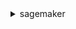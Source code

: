 <details><summary>sagemaker</summary><blockquote>

- **<details><summary>add-association</summary><blockquote>**

  * --source-arn
  * --destination-arn
  * --association-type
  * --cli-input-json
  * --cli-input-yaml
  * --generate-cli-skeleton


- **<details><summary>add-tags</summary><blockquote>**

  * --resource-arn
  * --tags
  * --cli-input-json
  * --cli-input-yaml
  * --generate-cli-skeleton


- **<details><summary>associate-trial-component</summary><blockquote>**

  * --trial-component-name
  * --trial-name
  * --cli-input-json
  * --cli-input-yaml
  * --generate-cli-skeleton


- **<details><summary>create-action</summary><blockquote>**

  * --action-name
  * --source
  * --action-type
  * --description
  * --status
  * --properties
  * --metadata-properties
  * --tags
  * --cli-input-json
  * --cli-input-yaml
  * --generate-cli-skeleton


- **<details><summary>create-algorithm</summary><blockquote>**

  * --algorithm-name
  * --algorithm-description
  * --training-specification
  * --inference-specification
  * --validation-specification
  * --certify-for-marketplace
  * --no-certify-for-marketplace
  * --tags
  * --cli-input-json
  * --cli-input-yaml
  * --generate-cli-skeleton


- **<details><summary>create-app</summary><blockquote>**

  * --domain-id
  * --user-profile-name
  * --app-type
  * --app-name
  * --tags
  * --resource-spec
  * --cli-input-json
  * --cli-input-yaml
  * --generate-cli-skeleton


- **<details><summary>create-app-image-config</summary><blockquote>**

  * --app-image-config-name
  * --tags
  * --kernel-gateway-image-config
  * --cli-input-json
  * --cli-input-yaml
  * --generate-cli-skeleton


- **<details><summary>create-artifact</summary><blockquote>**

  * --artifact-name
  * --source
  * --artifact-type
  * --properties
  * --metadata-properties
  * --tags
  * --cli-input-json
  * --cli-input-yaml
  * --generate-cli-skeleton


- **<details><summary>create-auto-ml-job</summary><blockquote>**

  * --auto-ml-job-name
  * --input-data-config
  * --output-data-config
  * --problem-type
  * --auto-ml-job-objective
  * --auto-ml-job-config
  * --role-arn
  * --generate-candidate-definitions-only
  * --no-generate-candidate-definitions-only
  * --tags
  * --model-deploy-config
  * --cli-input-json
  * --cli-input-yaml
  * --generate-cli-skeleton


- **<details><summary>create-code-repository</summary><blockquote>**

  * --code-repository-name
  * --git-config
  * --tags
  * --cli-input-json
  * --cli-input-yaml
  * --generate-cli-skeleton


- **<details><summary>create-compilation-job</summary><blockquote>**

  * --compilation-job-name
  * --role-arn
  * --input-config
  * --output-config
  * --vpc-config
  * --stopping-condition
  * --tags
  * --cli-input-json
  * --cli-input-yaml
  * --generate-cli-skeleton


- **<details><summary>create-context</summary><blockquote>**

  * --context-name
  * --source
  * --context-type
  * --description
  * --properties
  * --tags
  * --cli-input-json
  * --cli-input-yaml
  * --generate-cli-skeleton


- **<details><summary>create-data-quality-job-definition</summary><blockquote>**

  * --job-definition-name
  * --data-quality-baseline-config
  * --data-quality-app-specification
  * --data-quality-job-input
  * --data-quality-job-output-config
  * --job-resources
  * --network-config
  * --role-arn
  * --stopping-condition
  * --tags
  * --cli-input-json
  * --cli-input-yaml
  * --generate-cli-skeleton


- **<details><summary>create-device-fleet</summary><blockquote>**

  * --device-fleet-name
  * --role-arn
  * --description
  * --output-config
  * --tags
  * --enable-iot-role-alias
  * --no-enable-iot-role-alias
  * --cli-input-json
  * --cli-input-yaml
  * --generate-cli-skeleton


- **<details><summary>create-domain</summary><blockquote>**

  * --domain-name
  * --auth-mode
  * --default-user-settings
  * --subnet-ids
  * --vpc-id
  * --tags
  * --app-network-access-type
  * --home-efs-file-system-kms-key-id
  * --kms-key-id
  * --cli-input-json
  * --cli-input-yaml
  * --generate-cli-skeleton


- **<details><summary>create-edge-packaging-job</summary><blockquote>**

  * --edge-packaging-job-name
  * --compilation-job-name
  * --model-name
  * --model-version
  * --role-arn
  * --output-config
  * --resource-key
  * --tags
  * --cli-input-json
  * --cli-input-yaml
  * --generate-cli-skeleton


- **<details><summary>create-endpoint</summary><blockquote>**

  * --endpoint-name
  * --endpoint-config-name
  * --tags
  * --cli-input-json
  * --cli-input-yaml
  * --generate-cli-skeleton


- **<details><summary>create-endpoint-config</summary><blockquote>**

  * --endpoint-config-name
  * --production-variants
  * --data-capture-config
  * --tags
  * --kms-key-id
  * --cli-input-json
  * --cli-input-yaml
  * --generate-cli-skeleton


- **<details><summary>create-experiment</summary><blockquote>**

  * --experiment-name
  * --display-name
  * --description
  * --tags
  * --cli-input-json
  * --cli-input-yaml
  * --generate-cli-skeleton


- **<details><summary>create-feature-group</summary><blockquote>**

  * --feature-group-name
  * --record-identifier-feature-name
  * --event-time-feature-name
  * --feature-definitions
  * --online-store-config
  * --offline-store-config
  * --role-arn
  * --description
  * --tags
  * --cli-input-json
  * --cli-input-yaml
  * --generate-cli-skeleton


- **<details><summary>create-flow-definition</summary><blockquote>**

  * --flow-definition-name
  * --human-loop-request-source
  * --human-loop-activation-config
  * --human-loop-config
  * --output-config
  * --role-arn
  * --tags
  * --cli-input-json
  * --cli-input-yaml
  * --generate-cli-skeleton


- **<details><summary>create-human-task-ui</summary><blockquote>**

  * --human-task-ui-name
  * --ui-template
  * --tags
  * --cli-input-json
  * --cli-input-yaml
  * --generate-cli-skeleton


- **<details><summary>create-hyper-parameter-tuning-job</summary><blockquote>**

  * --hyper-parameter-tuning-job-name
  * --hyper-parameter-tuning-job-config
  * --training-job-definition
  * --training-job-definitions
  * --warm-start-config
  * --tags
  * --cli-input-json
  * --cli-input-yaml
  * --generate-cli-skeleton


- **<details><summary>create-image</summary><blockquote>**

  * --description
  * --display-name
  * --image-name
  * --role-arn
  * --tags
  * --cli-input-json
  * --cli-input-yaml
  * --generate-cli-skeleton


- **<details><summary>create-image-version</summary><blockquote>**

  * --base-image
  * --client-token
  * --image-name
  * --cli-input-json
  * --cli-input-yaml
  * --generate-cli-skeleton


- **<details><summary>create-labeling-job</summary><blockquote>**

  * --labeling-job-name
  * --label-attribute-name
  * --input-config
  * --output-config
  * --role-arn
  * --label-category-config-s3-uri
  * --stopping-conditions
  * --labeling-job-algorithms-config
  * --human-task-config
  * --tags
  * --cli-input-json
  * --cli-input-yaml
  * --generate-cli-skeleton


- **<details><summary>create-model</summary><blockquote>**

  * --model-name
  * --primary-container
  * --containers
  * --inference-execution-config
  * --execution-role-arn
  * --tags
  * --vpc-config
  * --enable-network-isolation
  * --no-enable-network-isolation
  * --cli-input-json
  * --cli-input-yaml
  * --generate-cli-skeleton


- **<details><summary>create-model-bias-job-definition</summary><blockquote>**

  * --job-definition-name
  * --model-bias-baseline-config
  * --model-bias-app-specification
  * --model-bias-job-input
  * --model-bias-job-output-config
  * --job-resources
  * --network-config
  * --role-arn
  * --stopping-condition
  * --tags
  * --cli-input-json
  * --cli-input-yaml
  * --generate-cli-skeleton


- **<details><summary>create-model-explainability-job-definition</summary><blockquote>**

  * --job-definition-name
  * --model-explainability-baseline-config
  * --model-explainability-app-specification
  * --model-explainability-job-input
  * --model-explainability-job-output-config
  * --job-resources
  * --network-config
  * --role-arn
  * --stopping-condition
  * --tags
  * --cli-input-json
  * --cli-input-yaml
  * --generate-cli-skeleton


- **<details><summary>create-model-package</summary><blockquote>**

  * --model-package-name
  * --model-package-group-name
  * --model-package-description
  * --inference-specification
  * --validation-specification
  * --source-algorithm-specification
  * --certify-for-marketplace
  * --no-certify-for-marketplace
  * --tags
  * --model-approval-status
  * --metadata-properties
  * --model-metrics
  * --client-token
  * --cli-input-json
  * --cli-input-yaml
  * --generate-cli-skeleton


- **<details><summary>create-model-package-group</summary><blockquote>**

  * --model-package-group-name
  * --model-package-group-description
  * --tags
  * --cli-input-json
  * --cli-input-yaml
  * --generate-cli-skeleton


- **<details><summary>create-model-quality-job-definition</summary><blockquote>**

  * --job-definition-name
  * --model-quality-baseline-config
  * --model-quality-app-specification
  * --model-quality-job-input
  * --model-quality-job-output-config
  * --job-resources
  * --network-config
  * --role-arn
  * --stopping-condition
  * --tags
  * --cli-input-json
  * --cli-input-yaml
  * --generate-cli-skeleton


- **<details><summary>create-monitoring-schedule</summary><blockquote>**

  * --monitoring-schedule-name
  * --monitoring-schedule-config
  * --tags
  * --cli-input-json
  * --cli-input-yaml
  * --generate-cli-skeleton


- **<details><summary>create-notebook-instance</summary><blockquote>**

  * --notebook-instance-name
  * --instance-type
  * --subnet-id
  * --security-group-ids
  * --role-arn
  * --kms-key-id
  * --tags
  * --lifecycle-config-name
  * --direct-internet-access
  * --volume-size-in-gb
  * --accelerator-types
  * --default-code-repository
  * --additional-code-repositories
  * --root-access
  * --cli-input-json
  * --cli-input-yaml
  * --generate-cli-skeleton


- **<details><summary>create-notebook-instance-lifecycle-config</summary><blockquote>**

  * --notebook-instance-lifecycle-config-name
  * --on-create
  * --on-start
  * --cli-input-json
  * --cli-input-yaml
  * --generate-cli-skeleton


- **<details><summary>create-pipeline</summary><blockquote>**

  * --pipeline-name
  * --pipeline-display-name
  * --pipeline-definition
  * --pipeline-description
  * --client-request-token
  * --role-arn
  * --tags
  * --cli-input-json
  * --cli-input-yaml
  * --generate-cli-skeleton


- **<details><summary>create-presigned-domain-url</summary><blockquote>**

  * --domain-id
  * --user-profile-name
  * --session-expiration-duration-in-seconds
  * --expires-in-seconds
  * --cli-input-json
  * --cli-input-yaml
  * --generate-cli-skeleton


- **<details><summary>create-presigned-notebook-instance-url</summary><blockquote>**

  * --notebook-instance-name
  * --session-expiration-duration-in-seconds
  * --cli-input-json
  * --cli-input-yaml
  * --generate-cli-skeleton


- **<details><summary>create-processing-job</summary><blockquote>**

  * --processing-inputs
  * --processing-output-config
  * --processing-job-name
  * --processing-resources
  * --stopping-condition
  * --app-specification
  * --environment
  * --network-config
  * --role-arn
  * --tags
  * --experiment-config
  * --cli-input-json
  * --cli-input-yaml
  * --generate-cli-skeleton


- **<details><summary>create-project</summary><blockquote>**

  * --project-name
  * --project-description
  * --service-catalog-provisioning-details
  * --tags
  * --cli-input-json
  * --cli-input-yaml
  * --generate-cli-skeleton


- **<details><summary>create-training-job</summary><blockquote>**

  * --training-job-name
  * --hyper-parameters
  * --algorithm-specification
  * --role-arn
  * --input-data-config
  * --output-data-config
  * --resource-config
  * --vpc-config
  * --stopping-condition
  * --tags
  * --enable-network-isolation
  * --no-enable-network-isolation
  * --enable-inter-container-traffic-encryption
  * --no-enable-inter-container-traffic-encryption
  * --enable-managed-spot-training
  * --no-enable-managed-spot-training
  * --checkpoint-config
  * --debug-hook-config
  * --debug-rule-configurations
  * --tensor-board-output-config
  * --experiment-config
  * --profiler-config
  * --profiler-rule-configurations
  * --environment
  * --retry-strategy
  * --cli-input-json
  * --cli-input-yaml
  * --generate-cli-skeleton


- **<details><summary>create-transform-job</summary><blockquote>**

  * --transform-job-name
  * --model-name
  * --max-concurrent-transforms
  * --model-client-config
  * --max-payload-in-mb
  * --batch-strategy
  * --environment
  * --transform-input
  * --transform-output
  * --transform-resources
  * --data-processing
  * --tags
  * --experiment-config
  * --cli-input-json
  * --cli-input-yaml
  * --generate-cli-skeleton


- **<details><summary>create-trial</summary><blockquote>**

  * --trial-name
  * --display-name
  * --experiment-name
  * --metadata-properties
  * --tags
  * --cli-input-json
  * --cli-input-yaml
  * --generate-cli-skeleton


- **<details><summary>create-trial-component</summary><blockquote>**

  * --trial-component-name
  * --display-name
  * --status
  * --start-time
  * --end-time
  * --parameters
  * --input-artifacts
  * --output-artifacts
  * --metadata-properties
  * --tags
  * --cli-input-json
  * --cli-input-yaml
  * --generate-cli-skeleton


- **<details><summary>create-user-profile</summary><blockquote>**

  * --domain-id
  * --user-profile-name
  * --single-sign-on-user-identifier
  * --single-sign-on-user-value
  * --tags
  * --user-settings
  * --cli-input-json
  * --cli-input-yaml
  * --generate-cli-skeleton


- **<details><summary>create-workforce</summary><blockquote>**

  * --cognito-config
  * --oidc-config
  * --source-ip-config
  * --workforce-name
  * --tags
  * --cli-input-json
  * --cli-input-yaml
  * --generate-cli-skeleton


- **<details><summary>create-workteam</summary><blockquote>**

  * --workteam-name
  * --workforce-name
  * --member-definitions
  * --description
  * --notification-configuration
  * --tags
  * --cli-input-json
  * --cli-input-yaml
  * --generate-cli-skeleton


- **<details><summary>delete-action</summary><blockquote>**

  * --action-name
  * --cli-input-json
  * --cli-input-yaml
  * --generate-cli-skeleton


- **<details><summary>delete-algorithm</summary><blockquote>**

  * --algorithm-name
  * --cli-input-json
  * --cli-input-yaml
  * --generate-cli-skeleton


- **<details><summary>delete-app</summary><blockquote>**

  * --domain-id
  * --user-profile-name
  * --app-type
  * --app-name
  * --cli-input-json
  * --cli-input-yaml
  * --generate-cli-skeleton


- **<details><summary>delete-app-image-config</summary><blockquote>**

  * --app-image-config-name
  * --cli-input-json
  * --cli-input-yaml
  * --generate-cli-skeleton


- **<details><summary>delete-artifact</summary><blockquote>**

  * --artifact-arn
  * --source
  * --cli-input-json
  * --cli-input-yaml
  * --generate-cli-skeleton


- **<details><summary>delete-association</summary><blockquote>**

  * --source-arn
  * --destination-arn
  * --cli-input-json
  * --cli-input-yaml
  * --generate-cli-skeleton


- **<details><summary>delete-code-repository</summary><blockquote>**

  * --code-repository-name
  * --cli-input-json
  * --cli-input-yaml
  * --generate-cli-skeleton


- **<details><summary>delete-context</summary><blockquote>**

  * --context-name
  * --cli-input-json
  * --cli-input-yaml
  * --generate-cli-skeleton


- **<details><summary>delete-data-quality-job-definition</summary><blockquote>**

  * --job-definition-name
  * --cli-input-json
  * --cli-input-yaml
  * --generate-cli-skeleton


- **<details><summary>delete-device-fleet</summary><blockquote>**

  * --device-fleet-name
  * --cli-input-json
  * --cli-input-yaml
  * --generate-cli-skeleton


- **<details><summary>delete-domain</summary><blockquote>**

  * --domain-id
  * --retention-policy
  * --cli-input-json
  * --cli-input-yaml
  * --generate-cli-skeleton


- **<details><summary>delete-endpoint</summary><blockquote>**

  * --endpoint-name
  * --cli-input-json
  * --cli-input-yaml
  * --generate-cli-skeleton


- **<details><summary>delete-endpoint-config</summary><blockquote>**

  * --endpoint-config-name
  * --cli-input-json
  * --cli-input-yaml
  * --generate-cli-skeleton


- **<details><summary>delete-experiment</summary><blockquote>**

  * --experiment-name
  * --cli-input-json
  * --cli-input-yaml
  * --generate-cli-skeleton


- **<details><summary>delete-feature-group</summary><blockquote>**

  * --feature-group-name
  * --cli-input-json
  * --cli-input-yaml
  * --generate-cli-skeleton


- **<details><summary>delete-flow-definition</summary><blockquote>**

  * --flow-definition-name
  * --cli-input-json
  * --cli-input-yaml
  * --generate-cli-skeleton


- **<details><summary>delete-human-task-ui</summary><blockquote>**

  * --human-task-ui-name
  * --cli-input-json
  * --cli-input-yaml
  * --generate-cli-skeleton


- **<details><summary>delete-image</summary><blockquote>**

  * --image-name
  * --cli-input-json
  * --cli-input-yaml
  * --generate-cli-skeleton


- **<details><summary>delete-image-version</summary><blockquote>**

  * --image-name
  * --version-number
  * --cli-input-json
  * --cli-input-yaml
  * --generate-cli-skeleton


- **<details><summary>delete-model</summary><blockquote>**

  * --model-name
  * --cli-input-json
  * --cli-input-yaml
  * --generate-cli-skeleton


- **<details><summary>delete-model-bias-job-definition</summary><blockquote>**

  * --job-definition-name
  * --cli-input-json
  * --cli-input-yaml
  * --generate-cli-skeleton


- **<details><summary>delete-model-explainability-job-definition</summary><blockquote>**

  * --job-definition-name
  * --cli-input-json
  * --cli-input-yaml
  * --generate-cli-skeleton


- **<details><summary>delete-model-package</summary><blockquote>**

  * --model-package-name
  * --cli-input-json
  * --cli-input-yaml
  * --generate-cli-skeleton


- **<details><summary>delete-model-package-group</summary><blockquote>**

  * --model-package-group-name
  * --cli-input-json
  * --cli-input-yaml
  * --generate-cli-skeleton


- **<details><summary>delete-model-package-group-policy</summary><blockquote>**

  * --model-package-group-name
  * --cli-input-json
  * --cli-input-yaml
  * --generate-cli-skeleton


- **<details><summary>delete-model-quality-job-definition</summary><blockquote>**

  * --job-definition-name
  * --cli-input-json
  * --cli-input-yaml
  * --generate-cli-skeleton


- **<details><summary>delete-monitoring-schedule</summary><blockquote>**

  * --monitoring-schedule-name
  * --cli-input-json
  * --cli-input-yaml
  * --generate-cli-skeleton


- **<details><summary>delete-notebook-instance</summary><blockquote>**

  * --notebook-instance-name
  * --cli-input-json
  * --cli-input-yaml
  * --generate-cli-skeleton


- **<details><summary>delete-notebook-instance-lifecycle-config</summary><blockquote>**

  * --notebook-instance-lifecycle-config-name
  * --cli-input-json
  * --cli-input-yaml
  * --generate-cli-skeleton


- **<details><summary>delete-pipeline</summary><blockquote>**

  * --pipeline-name
  * --client-request-token
  * --cli-input-json
  * --cli-input-yaml
  * --generate-cli-skeleton


- **<details><summary>delete-project</summary><blockquote>**

  * --project-name
  * --cli-input-json
  * --cli-input-yaml
  * --generate-cli-skeleton


- **<details><summary>delete-tags</summary><blockquote>**

  * --resource-arn
  * --tag-keys
  * --cli-input-json
  * --cli-input-yaml
  * --generate-cli-skeleton


- **<details><summary>delete-trial</summary><blockquote>**

  * --trial-name
  * --cli-input-json
  * --cli-input-yaml
  * --generate-cli-skeleton


- **<details><summary>delete-trial-component</summary><blockquote>**

  * --trial-component-name
  * --cli-input-json
  * --cli-input-yaml
  * --generate-cli-skeleton


- **<details><summary>delete-user-profile</summary><blockquote>**

  * --domain-id
  * --user-profile-name
  * --cli-input-json
  * --cli-input-yaml
  * --generate-cli-skeleton


- **<details><summary>delete-workforce</summary><blockquote>**

  * --workforce-name
  * --cli-input-json
  * --cli-input-yaml
  * --generate-cli-skeleton


- **<details><summary>delete-workteam</summary><blockquote>**

  * --workteam-name
  * --cli-input-json
  * --cli-input-yaml
  * --generate-cli-skeleton


- **<details><summary>deregister-devices</summary><blockquote>**

  * --device-fleet-name
  * --device-names
  * --cli-input-json
  * --cli-input-yaml
  * --generate-cli-skeleton


- **<details><summary>describe-action</summary><blockquote>**

  * --action-name
  * --cli-input-json
  * --cli-input-yaml
  * --generate-cli-skeleton


- **<details><summary>describe-algorithm</summary><blockquote>**

  * --algorithm-name
  * --cli-input-json
  * --cli-input-yaml
  * --generate-cli-skeleton


- **<details><summary>describe-app</summary><blockquote>**

  * --domain-id
  * --user-profile-name
  * --app-type
  * --app-name
  * --cli-input-json
  * --cli-input-yaml
  * --generate-cli-skeleton


- **<details><summary>describe-app-image-config</summary><blockquote>**

  * --app-image-config-name
  * --cli-input-json
  * --cli-input-yaml
  * --generate-cli-skeleton


- **<details><summary>describe-artifact</summary><blockquote>**

  * --artifact-arn
  * --cli-input-json
  * --cli-input-yaml
  * --generate-cli-skeleton


- **<details><summary>describe-auto-ml-job</summary><blockquote>**

  * --auto-ml-job-name
  * --cli-input-json
  * --cli-input-yaml
  * --generate-cli-skeleton


- **<details><summary>describe-code-repository</summary><blockquote>**

  * --code-repository-name
  * --cli-input-json
  * --cli-input-yaml
  * --generate-cli-skeleton


- **<details><summary>describe-compilation-job</summary><blockquote>**

  * --compilation-job-name
  * --cli-input-json
  * --cli-input-yaml
  * --generate-cli-skeleton


- **<details><summary>describe-context</summary><blockquote>**

  * --context-name
  * --cli-input-json
  * --cli-input-yaml
  * --generate-cli-skeleton


- **<details><summary>describe-data-quality-job-definition</summary><blockquote>**

  * --job-definition-name
  * --cli-input-json
  * --cli-input-yaml
  * --generate-cli-skeleton


- **<details><summary>describe-device</summary><blockquote>**

  * --next-token
  * --device-name
  * --device-fleet-name
  * --cli-input-json
  * --cli-input-yaml
  * --generate-cli-skeleton


- **<details><summary>describe-device-fleet</summary><blockquote>**

  * --device-fleet-name
  * --cli-input-json
  * --cli-input-yaml
  * --generate-cli-skeleton


- **<details><summary>describe-domain</summary><blockquote>**

  * --domain-id
  * --cli-input-json
  * --cli-input-yaml
  * --generate-cli-skeleton


- **<details><summary>describe-edge-packaging-job</summary><blockquote>**

  * --edge-packaging-job-name
  * --cli-input-json
  * --cli-input-yaml
  * --generate-cli-skeleton


- **<details><summary>describe-endpoint</summary><blockquote>**

  * --endpoint-name
  * --cli-input-json
  * --cli-input-yaml
  * --generate-cli-skeleton


- **<details><summary>describe-endpoint-config</summary><blockquote>**

  * --endpoint-config-name
  * --cli-input-json
  * --cli-input-yaml
  * --generate-cli-skeleton


- **<details><summary>describe-experiment</summary><blockquote>**

  * --experiment-name
  * --cli-input-json
  * --cli-input-yaml
  * --generate-cli-skeleton


- **<details><summary>describe-feature-group</summary><blockquote>**

  * --feature-group-name
  * --next-token
  * --cli-input-json
  * --cli-input-yaml
  * --generate-cli-skeleton


- **<details><summary>describe-flow-definition</summary><blockquote>**

  * --flow-definition-name
  * --cli-input-json
  * --cli-input-yaml
  * --generate-cli-skeleton


- **<details><summary>describe-human-task-ui</summary><blockquote>**

  * --human-task-ui-name
  * --cli-input-json
  * --cli-input-yaml
  * --generate-cli-skeleton


- **<details><summary>describe-hyper-parameter-tuning-job</summary><blockquote>**

  * --hyper-parameter-tuning-job-name
  * --cli-input-json
  * --cli-input-yaml
  * --generate-cli-skeleton


- **<details><summary>describe-image</summary><blockquote>**

  * --image-name
  * --cli-input-json
  * --cli-input-yaml
  * --generate-cli-skeleton


- **<details><summary>describe-image-version</summary><blockquote>**

  * --image-name
  * --version-number
  * --cli-input-json
  * --cli-input-yaml
  * --generate-cli-skeleton


- **<details><summary>describe-labeling-job</summary><blockquote>**

  * --labeling-job-name
  * --cli-input-json
  * --cli-input-yaml
  * --generate-cli-skeleton


- **<details><summary>describe-model</summary><blockquote>**

  * --model-name
  * --cli-input-json
  * --cli-input-yaml
  * --generate-cli-skeleton


- **<details><summary>describe-model-bias-job-definition</summary><blockquote>**

  * --job-definition-name
  * --cli-input-json
  * --cli-input-yaml
  * --generate-cli-skeleton


- **<details><summary>describe-model-explainability-job-definition</summary><blockquote>**

  * --job-definition-name
  * --cli-input-json
  * --cli-input-yaml
  * --generate-cli-skeleton


- **<details><summary>describe-model-package</summary><blockquote>**

  * --model-package-name
  * --cli-input-json
  * --cli-input-yaml
  * --generate-cli-skeleton


- **<details><summary>describe-model-package-group</summary><blockquote>**

  * --model-package-group-name
  * --cli-input-json
  * --cli-input-yaml
  * --generate-cli-skeleton


- **<details><summary>describe-model-quality-job-definition</summary><blockquote>**

  * --job-definition-name
  * --cli-input-json
  * --cli-input-yaml
  * --generate-cli-skeleton


- **<details><summary>describe-monitoring-schedule</summary><blockquote>**

  * --monitoring-schedule-name
  * --cli-input-json
  * --cli-input-yaml
  * --generate-cli-skeleton


- **<details><summary>describe-notebook-instance</summary><blockquote>**

  * --notebook-instance-name
  * --cli-input-json
  * --cli-input-yaml
  * --generate-cli-skeleton


- **<details><summary>describe-notebook-instance-lifecycle-config</summary><blockquote>**

  * --notebook-instance-lifecycle-config-name
  * --cli-input-json
  * --cli-input-yaml
  * --generate-cli-skeleton


- **<details><summary>describe-pipeline</summary><blockquote>**

  * --pipeline-name
  * --cli-input-json
  * --cli-input-yaml
  * --generate-cli-skeleton


- **<details><summary>describe-pipeline-definition-for-execution</summary><blockquote>**

  * --pipeline-execution-arn
  * --cli-input-json
  * --cli-input-yaml
  * --generate-cli-skeleton


- **<details><summary>describe-pipeline-execution</summary><blockquote>**

  * --pipeline-execution-arn
  * --cli-input-json
  * --cli-input-yaml
  * --generate-cli-skeleton


- **<details><summary>describe-processing-job</summary><blockquote>**

  * --processing-job-name
  * --cli-input-json
  * --cli-input-yaml
  * --generate-cli-skeleton


- **<details><summary>describe-project</summary><blockquote>**

  * --project-name
  * --cli-input-json
  * --cli-input-yaml
  * --generate-cli-skeleton


- **<details><summary>describe-subscribed-workteam</summary><blockquote>**

  * --workteam-arn
  * --cli-input-json
  * --cli-input-yaml
  * --generate-cli-skeleton


- **<details><summary>describe-training-job</summary><blockquote>**

  * --training-job-name
  * --cli-input-json
  * --cli-input-yaml
  * --generate-cli-skeleton


- **<details><summary>describe-transform-job</summary><blockquote>**

  * --transform-job-name
  * --cli-input-json
  * --cli-input-yaml
  * --generate-cli-skeleton


- **<details><summary>describe-trial</summary><blockquote>**

  * --trial-name
  * --cli-input-json
  * --cli-input-yaml
  * --generate-cli-skeleton


- **<details><summary>describe-trial-component</summary><blockquote>**

  * --trial-component-name
  * --cli-input-json
  * --cli-input-yaml
  * --generate-cli-skeleton


- **<details><summary>describe-user-profile</summary><blockquote>**

  * --domain-id
  * --user-profile-name
  * --cli-input-json
  * --cli-input-yaml
  * --generate-cli-skeleton


- **<details><summary>describe-workforce</summary><blockquote>**

  * --workforce-name
  * --cli-input-json
  * --cli-input-yaml
  * --generate-cli-skeleton


- **<details><summary>describe-workteam</summary><blockquote>**

  * --workteam-name
  * --cli-input-json
  * --cli-input-yaml
  * --generate-cli-skeleton


- **<details><summary>disable-sagemaker-servicecatalog-portfolio</summary><blockquote>**

  * --cli-input-json
  * --cli-input-yaml
  * --generate-cli-skeleton


- **<details><summary>disassociate-trial-component</summary><blockquote>**

  * --trial-component-name
  * --trial-name
  * --cli-input-json
  * --cli-input-yaml
  * --generate-cli-skeleton


- **<details><summary>enable-sagemaker-servicecatalog-portfolio</summary><blockquote>**

  * --cli-input-json
  * --cli-input-yaml
  * --generate-cli-skeleton


- **<details><summary>get-device-fleet-report</summary><blockquote>**

  * --device-fleet-name
  * --cli-input-json
  * --cli-input-yaml
  * --generate-cli-skeleton


- **<details><summary>get-model-package-group-policy</summary><blockquote>**

  * --model-package-group-name
  * --cli-input-json
  * --cli-input-yaml
  * --generate-cli-skeleton


- **<details><summary>get-sagemaker-servicecatalog-portfolio-status</summary><blockquote>**

  * --cli-input-json
  * --cli-input-yaml
  * --generate-cli-skeleton


- **<details><summary>get-search-suggestions</summary><blockquote>**

  * --resource
  * --suggestion-query
  * --cli-input-json
  * --cli-input-yaml
  * --generate-cli-skeleton


- **<details><summary>help</summary><blockquote>**

  * 


- **<details><summary>list-actions</summary><blockquote>**

  * --source-uri
  * --action-type
  * --created-after
  * --created-before
  * --sort-by
  * --sort-order
  * --cli-input-json
  * --cli-input-yaml
  * --starting-token
  * --page-size
  * --max-items
  * --generate-cli-skeleton


- **<details><summary>list-algorithms</summary><blockquote>**

  * --creation-time-after
  * --creation-time-before
  * --name-contains
  * --sort-by
  * --sort-order
  * --cli-input-json
  * --cli-input-yaml
  * --starting-token
  * --page-size
  * --max-items
  * --generate-cli-skeleton


- **<details><summary>list-app-image-configs</summary><blockquote>**

  * --name-contains
  * --creation-time-before
  * --creation-time-after
  * --modified-time-before
  * --modified-time-after
  * --sort-by
  * --sort-order
  * --cli-input-json
  * --cli-input-yaml
  * --starting-token
  * --page-size
  * --max-items
  * --generate-cli-skeleton


- **<details><summary>list-apps</summary><blockquote>**

  * --sort-order
  * --sort-by
  * --domain-id-equals
  * --user-profile-name-equals
  * --cli-input-json
  * --cli-input-yaml
  * --starting-token
  * --page-size
  * --max-items
  * --generate-cli-skeleton


- **<details><summary>list-artifacts</summary><blockquote>**

  * --source-uri
  * --artifact-type
  * --created-after
  * --created-before
  * --sort-by
  * --sort-order
  * --cli-input-json
  * --cli-input-yaml
  * --starting-token
  * --page-size
  * --max-items
  * --generate-cli-skeleton


- **<details><summary>list-associations</summary><blockquote>**

  * --source-arn
  * --destination-arn
  * --source-type
  * --destination-type
  * --association-type
  * --created-after
  * --created-before
  * --sort-by
  * --sort-order
  * --cli-input-json
  * --cli-input-yaml
  * --starting-token
  * --page-size
  * --max-items
  * --generate-cli-skeleton


- **<details><summary>list-auto-ml-jobs</summary><blockquote>**

  * --creation-time-after
  * --creation-time-before
  * --last-modified-time-after
  * --last-modified-time-before
  * --name-contains
  * --status-equals
  * --sort-order
  * --sort-by
  * --cli-input-json
  * --cli-input-yaml
  * --starting-token
  * --page-size
  * --max-items
  * --generate-cli-skeleton


- **<details><summary>list-candidates-for-auto-ml-job</summary><blockquote>**

  * --auto-ml-job-name
  * --status-equals
  * --candidate-name-equals
  * --sort-order
  * --sort-by
  * --cli-input-json
  * --cli-input-yaml
  * --starting-token
  * --page-size
  * --max-items
  * --generate-cli-skeleton


- **<details><summary>list-code-repositories</summary><blockquote>**

  * --creation-time-after
  * --creation-time-before
  * --last-modified-time-after
  * --last-modified-time-before
  * --name-contains
  * --sort-by
  * --sort-order
  * --cli-input-json
  * --cli-input-yaml
  * --starting-token
  * --page-size
  * --max-items
  * --generate-cli-skeleton


- **<details><summary>list-compilation-jobs</summary><blockquote>**

  * --creation-time-after
  * --creation-time-before
  * --last-modified-time-after
  * --last-modified-time-before
  * --name-contains
  * --status-equals
  * --sort-by
  * --sort-order
  * --cli-input-json
  * --cli-input-yaml
  * --starting-token
  * --page-size
  * --max-items
  * --generate-cli-skeleton


- **<details><summary>list-contexts</summary><blockquote>**

  * --source-uri
  * --context-type
  * --created-after
  * --created-before
  * --sort-by
  * --sort-order
  * --cli-input-json
  * --cli-input-yaml
  * --starting-token
  * --page-size
  * --max-items
  * --generate-cli-skeleton


- **<details><summary>list-data-quality-job-definitions</summary><blockquote>**

  * --endpoint-name
  * --sort-by
  * --sort-order
  * --name-contains
  * --creation-time-before
  * --creation-time-after
  * --cli-input-json
  * --cli-input-yaml
  * --starting-token
  * --page-size
  * --max-items
  * --generate-cli-skeleton


- **<details><summary>list-device-fleets</summary><blockquote>**

  * --creation-time-after
  * --creation-time-before
  * --last-modified-time-after
  * --last-modified-time-before
  * --name-contains
  * --sort-by
  * --sort-order
  * --cli-input-json
  * --cli-input-yaml
  * --starting-token
  * --page-size
  * --max-items
  * --generate-cli-skeleton


- **<details><summary>list-devices</summary><blockquote>**

  * --latest-heartbeat-after
  * --model-name
  * --device-fleet-name
  * --cli-input-json
  * --cli-input-yaml
  * --starting-token
  * --page-size
  * --max-items
  * --generate-cli-skeleton


- **<details><summary>list-domains</summary><blockquote>**

  * --cli-input-json
  * --cli-input-yaml
  * --starting-token
  * --page-size
  * --max-items
  * --generate-cli-skeleton


- **<details><summary>list-edge-packaging-jobs</summary><blockquote>**

  * --creation-time-after
  * --creation-time-before
  * --last-modified-time-after
  * --last-modified-time-before
  * --name-contains
  * --model-name-contains
  * --status-equals
  * --sort-by
  * --sort-order
  * --cli-input-json
  * --cli-input-yaml
  * --starting-token
  * --page-size
  * --max-items
  * --generate-cli-skeleton


- **<details><summary>list-endpoint-configs</summary><blockquote>**

  * --sort-by
  * --sort-order
  * --name-contains
  * --creation-time-before
  * --creation-time-after
  * --cli-input-json
  * --cli-input-yaml
  * --starting-token
  * --page-size
  * --max-items
  * --generate-cli-skeleton


- **<details><summary>list-endpoints</summary><blockquote>**

  * --sort-by
  * --sort-order
  * --name-contains
  * --creation-time-before
  * --creation-time-after
  * --last-modified-time-before
  * --last-modified-time-after
  * --status-equals
  * --cli-input-json
  * --cli-input-yaml
  * --starting-token
  * --page-size
  * --max-items
  * --generate-cli-skeleton


- **<details><summary>list-experiments</summary><blockquote>**

  * --created-after
  * --created-before
  * --sort-by
  * --sort-order
  * --cli-input-json
  * --cli-input-yaml
  * --starting-token
  * --page-size
  * --max-items
  * --generate-cli-skeleton


- **<details><summary>list-feature-groups</summary><blockquote>**

  * --name-contains
  * --feature-group-status-equals
  * --offline-store-status-equals
  * --creation-time-after
  * --creation-time-before
  * --sort-order
  * --sort-by
  * --cli-input-json
  * --cli-input-yaml
  * --starting-token
  * --page-size
  * --max-items
  * --generate-cli-skeleton


- **<details><summary>list-flow-definitions</summary><blockquote>**

  * --creation-time-after
  * --creation-time-before
  * --sort-order
  * --cli-input-json
  * --cli-input-yaml
  * --starting-token
  * --page-size
  * --max-items
  * --generate-cli-skeleton


- **<details><summary>list-human-task-uis</summary><blockquote>**

  * --creation-time-after
  * --creation-time-before
  * --sort-order
  * --cli-input-json
  * --cli-input-yaml
  * --starting-token
  * --page-size
  * --max-items
  * --generate-cli-skeleton


- **<details><summary>list-hyper-parameter-tuning-jobs</summary><blockquote>**

  * --sort-by
  * --sort-order
  * --name-contains
  * --creation-time-after
  * --creation-time-before
  * --last-modified-time-after
  * --last-modified-time-before
  * --status-equals
  * --cli-input-json
  * --cli-input-yaml
  * --starting-token
  * --page-size
  * --max-items
  * --generate-cli-skeleton


- **<details><summary>list-images</summary><blockquote>**

  * --creation-time-after
  * --creation-time-before
  * --last-modified-time-after
  * --last-modified-time-before
  * --name-contains
  * --sort-by
  * --sort-order
  * --cli-input-json
  * --cli-input-yaml
  * --starting-token
  * --page-size
  * --max-items
  * --generate-cli-skeleton


- **<details><summary>list-image-versions</summary><blockquote>**

  * --creation-time-after
  * --creation-time-before
  * --image-name
  * --last-modified-time-after
  * --last-modified-time-before
  * --sort-by
  * --sort-order
  * --cli-input-json
  * --cli-input-yaml
  * --starting-token
  * --page-size
  * --max-items
  * --generate-cli-skeleton


- **<details><summary>list-labeling-jobs</summary><blockquote>**

  * --creation-time-after
  * --creation-time-before
  * --last-modified-time-after
  * --last-modified-time-before
  * --name-contains
  * --sort-by
  * --sort-order
  * --status-equals
  * --cli-input-json
  * --cli-input-yaml
  * --starting-token
  * --page-size
  * --max-items
  * --generate-cli-skeleton


- **<details><summary>list-labeling-jobs-for-workteam</summary><blockquote>**

  * --workteam-arn
  * --creation-time-after
  * --creation-time-before
  * --job-reference-code-contains
  * --sort-by
  * --sort-order
  * --cli-input-json
  * --cli-input-yaml
  * --starting-token
  * --page-size
  * --max-items
  * --generate-cli-skeleton


- **<details><summary>list-model-bias-job-definitions</summary><blockquote>**

  * --endpoint-name
  * --sort-by
  * --sort-order
  * --name-contains
  * --creation-time-before
  * --creation-time-after
  * --cli-input-json
  * --cli-input-yaml
  * --starting-token
  * --page-size
  * --max-items
  * --generate-cli-skeleton


- **<details><summary>list-model-explainability-job-definitions</summary><blockquote>**

  * --endpoint-name
  * --sort-by
  * --sort-order
  * --name-contains
  * --creation-time-before
  * --creation-time-after
  * --cli-input-json
  * --cli-input-yaml
  * --starting-token
  * --page-size
  * --max-items
  * --generate-cli-skeleton


- **<details><summary>list-model-package-groups</summary><blockquote>**

  * --creation-time-after
  * --creation-time-before
  * --name-contains
  * --sort-by
  * --sort-order
  * --cli-input-json
  * --cli-input-yaml
  * --starting-token
  * --page-size
  * --max-items
  * --generate-cli-skeleton


- **<details><summary>list-model-packages</summary><blockquote>**

  * --creation-time-after
  * --creation-time-before
  * --name-contains
  * --model-approval-status
  * --model-package-group-name
  * --model-package-type
  * --sort-by
  * --sort-order
  * --cli-input-json
  * --cli-input-yaml
  * --starting-token
  * --page-size
  * --max-items
  * --generate-cli-skeleton


- **<details><summary>list-model-quality-job-definitions</summary><blockquote>**

  * --endpoint-name
  * --sort-by
  * --sort-order
  * --name-contains
  * --creation-time-before
  * --creation-time-after
  * --cli-input-json
  * --cli-input-yaml
  * --starting-token
  * --page-size
  * --max-items
  * --generate-cli-skeleton


- **<details><summary>list-models</summary><blockquote>**

  * --sort-by
  * --sort-order
  * --name-contains
  * --creation-time-before
  * --creation-time-after
  * --cli-input-json
  * --cli-input-yaml
  * --starting-token
  * --page-size
  * --max-items
  * --generate-cli-skeleton


- **<details><summary>list-monitoring-executions</summary><blockquote>**

  * --monitoring-schedule-name
  * --endpoint-name
  * --sort-by
  * --sort-order
  * --scheduled-time-before
  * --scheduled-time-after
  * --creation-time-before
  * --creation-time-after
  * --last-modified-time-before
  * --last-modified-time-after
  * --status-equals
  * --monitoring-job-definition-name
  * --monitoring-type-equals
  * --cli-input-json
  * --cli-input-yaml
  * --starting-token
  * --page-size
  * --max-items
  * --generate-cli-skeleton


- **<details><summary>list-monitoring-schedules</summary><blockquote>**

  * --endpoint-name
  * --sort-by
  * --sort-order
  * --name-contains
  * --creation-time-before
  * --creation-time-after
  * --last-modified-time-before
  * --last-modified-time-after
  * --status-equals
  * --monitoring-job-definition-name
  * --monitoring-type-equals
  * --cli-input-json
  * --cli-input-yaml
  * --starting-token
  * --page-size
  * --max-items
  * --generate-cli-skeleton


- **<details><summary>list-notebook-instance-lifecycle-configs</summary><blockquote>**

  * --sort-by
  * --sort-order
  * --name-contains
  * --creation-time-before
  * --creation-time-after
  * --last-modified-time-before
  * --last-modified-time-after
  * --cli-input-json
  * --cli-input-yaml
  * --starting-token
  * --page-size
  * --max-items
  * --generate-cli-skeleton


- **<details><summary>list-notebook-instances</summary><blockquote>**

  * --sort-by
  * --sort-order
  * --name-contains
  * --creation-time-before
  * --creation-time-after
  * --last-modified-time-before
  * --last-modified-time-after
  * --status-equals
  * --notebook-instance-lifecycle-config-name-contains
  * --default-code-repository-contains
  * --additional-code-repository-equals
  * --cli-input-json
  * --cli-input-yaml
  * --starting-token
  * --page-size
  * --max-items
  * --generate-cli-skeleton


- **<details><summary>list-pipeline-executions</summary><blockquote>**

  * --pipeline-name
  * --created-after
  * --created-before
  * --sort-by
  * --sort-order
  * --cli-input-json
  * --cli-input-yaml
  * --starting-token
  * --page-size
  * --max-items
  * --generate-cli-skeleton


- **<details><summary>list-pipeline-execution-steps</summary><blockquote>**

  * --pipeline-execution-arn
  * --sort-order
  * --cli-input-json
  * --cli-input-yaml
  * --starting-token
  * --page-size
  * --max-items
  * --generate-cli-skeleton


- **<details><summary>list-pipeline-parameters-for-execution</summary><blockquote>**

  * --pipeline-execution-arn
  * --cli-input-json
  * --cli-input-yaml
  * --starting-token
  * --page-size
  * --max-items
  * --generate-cli-skeleton


- **<details><summary>list-pipelines</summary><blockquote>**

  * --pipeline-name-prefix
  * --created-after
  * --created-before
  * --sort-by
  * --sort-order
  * --cli-input-json
  * --cli-input-yaml
  * --starting-token
  * --page-size
  * --max-items
  * --generate-cli-skeleton


- **<details><summary>list-processing-jobs</summary><blockquote>**

  * --creation-time-after
  * --creation-time-before
  * --last-modified-time-after
  * --last-modified-time-before
  * --name-contains
  * --status-equals
  * --sort-by
  * --sort-order
  * --cli-input-json
  * --cli-input-yaml
  * --starting-token
  * --page-size
  * --max-items
  * --generate-cli-skeleton


- **<details><summary>list-projects</summary><blockquote>**

  * --creation-time-after
  * --creation-time-before
  * --max-results
  * --name-contains
  * --next-token
  * --sort-by
  * --sort-order
  * --cli-input-json
  * --cli-input-yaml
  * --generate-cli-skeleton


- **<details><summary>list-subscribed-workteams</summary><blockquote>**

  * --name-contains
  * --cli-input-json
  * --cli-input-yaml
  * --starting-token
  * --page-size
  * --max-items
  * --generate-cli-skeleton


- **<details><summary>list-tags</summary><blockquote>**

  * --resource-arn
  * --cli-input-json
  * --cli-input-yaml
  * --starting-token
  * --page-size
  * --max-items
  * --generate-cli-skeleton


- **<details><summary>list-training-jobs</summary><blockquote>**

  * --creation-time-after
  * --creation-time-before
  * --last-modified-time-after
  * --last-modified-time-before
  * --name-contains
  * --status-equals
  * --sort-by
  * --sort-order
  * --cli-input-json
  * --cli-input-yaml
  * --starting-token
  * --page-size
  * --max-items
  * --generate-cli-skeleton


- **<details><summary>list-training-jobs-for-hyper-parameter-tuning-job</summary><blockquote>**

  * --hyper-parameter-tuning-job-name
  * --status-equals
  * --sort-by
  * --sort-order
  * --cli-input-json
  * --cli-input-yaml
  * --starting-token
  * --page-size
  * --max-items
  * --generate-cli-skeleton


- **<details><summary>list-transform-jobs</summary><blockquote>**

  * --creation-time-after
  * --creation-time-before
  * --last-modified-time-after
  * --last-modified-time-before
  * --name-contains
  * --status-equals
  * --sort-by
  * --sort-order
  * --cli-input-json
  * --cli-input-yaml
  * --starting-token
  * --page-size
  * --max-items
  * --generate-cli-skeleton


- **<details><summary>list-trial-components</summary><blockquote>**

  * --experiment-name
  * --trial-name
  * --source-arn
  * --created-after
  * --created-before
  * --sort-by
  * --sort-order
  * --cli-input-json
  * --cli-input-yaml
  * --starting-token
  * --page-size
  * --max-items
  * --generate-cli-skeleton


- **<details><summary>list-trials</summary><blockquote>**

  * --experiment-name
  * --trial-component-name
  * --created-after
  * --created-before
  * --sort-by
  * --sort-order
  * --cli-input-json
  * --cli-input-yaml
  * --starting-token
  * --page-size
  * --max-items
  * --generate-cli-skeleton


- **<details><summary>list-user-profiles</summary><blockquote>**

  * --sort-order
  * --sort-by
  * --domain-id-equals
  * --user-profile-name-contains
  * --cli-input-json
  * --cli-input-yaml
  * --starting-token
  * --page-size
  * --max-items
  * --generate-cli-skeleton


- **<details><summary>list-workforces</summary><blockquote>**

  * --sort-by
  * --sort-order
  * --name-contains
  * --cli-input-json
  * --cli-input-yaml
  * --starting-token
  * --page-size
  * --max-items
  * --generate-cli-skeleton


- **<details><summary>list-workteams</summary><blockquote>**

  * --sort-by
  * --sort-order
  * --name-contains
  * --cli-input-json
  * --cli-input-yaml
  * --starting-token
  * --page-size
  * --max-items
  * --generate-cli-skeleton


- **<details><summary>put-model-package-group-policy</summary><blockquote>**

  * --model-package-group-name
  * --resource-policy
  * --cli-input-json
  * --cli-input-yaml
  * --generate-cli-skeleton


- **<details><summary>register-devices</summary><blockquote>**

  * --device-fleet-name
  * --devices
  * --tags
  * --cli-input-json
  * --cli-input-yaml
  * --generate-cli-skeleton


- **<details><summary>render-ui-template</summary><blockquote>**

  * --ui-template
  * --task
  * --role-arn
  * --human-task-ui-arn
  * --cli-input-json
  * --cli-input-yaml
  * --generate-cli-skeleton


- **<details><summary>search</summary><blockquote>**

  * --resource
  * --search-expression
  * --sort-by
  * --sort-order
  * --cli-input-json
  * --cli-input-yaml
  * --starting-token
  * --page-size
  * --max-items
  * --generate-cli-skeleton


- **<details><summary>send-pipeline-execution-step-failure</summary><blockquote>**

  * --callback-token
  * --failure-reason
  * --client-request-token
  * --cli-input-json
  * --cli-input-yaml
  * --generate-cli-skeleton


- **<details><summary>send-pipeline-execution-step-success</summary><blockquote>**

  * --callback-token
  * --output-parameters
  * --client-request-token
  * --cli-input-json
  * --cli-input-yaml
  * --generate-cli-skeleton


- **<details><summary>start-monitoring-schedule</summary><blockquote>**

  * --monitoring-schedule-name
  * --cli-input-json
  * --cli-input-yaml
  * --generate-cli-skeleton


- **<details><summary>start-notebook-instance</summary><blockquote>**

  * --notebook-instance-name
  * --cli-input-json
  * --cli-input-yaml
  * --generate-cli-skeleton


- **<details><summary>start-pipeline-execution</summary><blockquote>**

  * --pipeline-name
  * --pipeline-execution-display-name
  * --pipeline-parameters
  * --pipeline-execution-description
  * --client-request-token
  * --cli-input-json
  * --cli-input-yaml
  * --generate-cli-skeleton


- **<details><summary>stop-auto-ml-job</summary><blockquote>**

  * --auto-ml-job-name
  * --cli-input-json
  * --cli-input-yaml
  * --generate-cli-skeleton


- **<details><summary>stop-compilation-job</summary><blockquote>**

  * --compilation-job-name
  * --cli-input-json
  * --cli-input-yaml
  * --generate-cli-skeleton


- **<details><summary>stop-edge-packaging-job</summary><blockquote>**

  * --edge-packaging-job-name
  * --cli-input-json
  * --cli-input-yaml
  * --generate-cli-skeleton


- **<details><summary>stop-hyper-parameter-tuning-job</summary><blockquote>**

  * --hyper-parameter-tuning-job-name
  * --cli-input-json
  * --cli-input-yaml
  * --generate-cli-skeleton


- **<details><summary>stop-labeling-job</summary><blockquote>**

  * --labeling-job-name
  * --cli-input-json
  * --cli-input-yaml
  * --generate-cli-skeleton


- **<details><summary>stop-monitoring-schedule</summary><blockquote>**

  * --monitoring-schedule-name
  * --cli-input-json
  * --cli-input-yaml
  * --generate-cli-skeleton


- **<details><summary>stop-notebook-instance</summary><blockquote>**

  * --notebook-instance-name
  * --cli-input-json
  * --cli-input-yaml
  * --generate-cli-skeleton


- **<details><summary>stop-pipeline-execution</summary><blockquote>**

  * --pipeline-execution-arn
  * --client-request-token
  * --cli-input-json
  * --cli-input-yaml
  * --generate-cli-skeleton


- **<details><summary>stop-processing-job</summary><blockquote>**

  * --processing-job-name
  * --cli-input-json
  * --cli-input-yaml
  * --generate-cli-skeleton


- **<details><summary>stop-training-job</summary><blockquote>**

  * --training-job-name
  * --cli-input-json
  * --cli-input-yaml
  * --generate-cli-skeleton


- **<details><summary>stop-transform-job</summary><blockquote>**

  * --transform-job-name
  * --cli-input-json
  * --cli-input-yaml
  * --generate-cli-skeleton


- **<details><summary>update-action</summary><blockquote>**

  * --action-name
  * --description
  * --status
  * --properties
  * --properties-to-remove
  * --cli-input-json
  * --cli-input-yaml
  * --generate-cli-skeleton


- **<details><summary>update-app-image-config</summary><blockquote>**

  * --app-image-config-name
  * --kernel-gateway-image-config
  * --cli-input-json
  * --cli-input-yaml
  * --generate-cli-skeleton


- **<details><summary>update-artifact</summary><blockquote>**

  * --artifact-arn
  * --artifact-name
  * --properties
  * --properties-to-remove
  * --cli-input-json
  * --cli-input-yaml
  * --generate-cli-skeleton


- **<details><summary>update-code-repository</summary><blockquote>**

  * --code-repository-name
  * --git-config
  * --cli-input-json
  * --cli-input-yaml
  * --generate-cli-skeleton


- **<details><summary>update-context</summary><blockquote>**

  * --context-name
  * --description
  * --properties
  * --properties-to-remove
  * --cli-input-json
  * --cli-input-yaml
  * --generate-cli-skeleton


- **<details><summary>update-device-fleet</summary><blockquote>**

  * --device-fleet-name
  * --role-arn
  * --description
  * --output-config
  * --enable-iot-role-alias
  * --no-enable-iot-role-alias
  * --cli-input-json
  * --cli-input-yaml
  * --generate-cli-skeleton


- **<details><summary>update-devices</summary><blockquote>**

  * --device-fleet-name
  * --devices
  * --cli-input-json
  * --cli-input-yaml
  * --generate-cli-skeleton


- **<details><summary>update-domain</summary><blockquote>**

  * --domain-id
  * --default-user-settings
  * --cli-input-json
  * --cli-input-yaml
  * --generate-cli-skeleton


- **<details><summary>update-endpoint</summary><blockquote>**

  * --endpoint-name
  * --endpoint-config-name
  * --retain-all-variant-properties
  * --no-retain-all-variant-properties
  * --exclude-retained-variant-properties
  * --deployment-config
  * --cli-input-json
  * --cli-input-yaml
  * --generate-cli-skeleton


- **<details><summary>update-endpoint-weights-and-capacities</summary><blockquote>**

  * --endpoint-name
  * --desired-weights-and-capacities
  * --cli-input-json
  * --cli-input-yaml
  * --generate-cli-skeleton


- **<details><summary>update-experiment</summary><blockquote>**

  * --experiment-name
  * --display-name
  * --description
  * --cli-input-json
  * --cli-input-yaml
  * --generate-cli-skeleton


- **<details><summary>update-image</summary><blockquote>**

  * --delete-properties
  * --description
  * --display-name
  * --image-name
  * --role-arn
  * --cli-input-json
  * --cli-input-yaml
  * --generate-cli-skeleton


- **<details><summary>update-model-package</summary><blockquote>**

  * --model-package-arn
  * --model-approval-status
  * --approval-description
  * --cli-input-json
  * --cli-input-yaml
  * --generate-cli-skeleton


- **<details><summary>update-monitoring-schedule</summary><blockquote>**

  * --monitoring-schedule-name
  * --monitoring-schedule-config
  * --cli-input-json
  * --cli-input-yaml
  * --generate-cli-skeleton


- **<details><summary>update-notebook-instance</summary><blockquote>**

  * --notebook-instance-name
  * --instance-type
  * --role-arn
  * --lifecycle-config-name
  * --disassociate-lifecycle-config
  * --no-disassociate-lifecycle-config
  * --volume-size-in-gb
  * --default-code-repository
  * --additional-code-repositories
  * --accelerator-types
  * --disassociate-accelerator-types
  * --no-disassociate-accelerator-types
  * --disassociate-default-code-repository
  * --no-disassociate-default-code-repository
  * --disassociate-additional-code-repositories
  * --no-disassociate-additional-code-repositories
  * --root-access
  * --cli-input-json
  * --cli-input-yaml
  * --generate-cli-skeleton


- **<details><summary>update-notebook-instance-lifecycle-config</summary><blockquote>**

  * --notebook-instance-lifecycle-config-name
  * --on-create
  * --on-start
  * --cli-input-json
  * --cli-input-yaml
  * --generate-cli-skeleton


- **<details><summary>update-pipeline</summary><blockquote>**

  * --pipeline-name
  * --pipeline-display-name
  * --pipeline-definition
  * --pipeline-description
  * --role-arn
  * --cli-input-json
  * --cli-input-yaml
  * --generate-cli-skeleton


- **<details><summary>update-pipeline-execution</summary><blockquote>**

  * --pipeline-execution-arn
  * --pipeline-execution-description
  * --pipeline-execution-display-name
  * --cli-input-json
  * --cli-input-yaml
  * --generate-cli-skeleton


- **<details><summary>update-training-job</summary><blockquote>**

  * --training-job-name
  * --profiler-config
  * --profiler-rule-configurations
  * --cli-input-json
  * --cli-input-yaml
  * --generate-cli-skeleton


- **<details><summary>update-trial</summary><blockquote>**

  * --trial-name
  * --display-name
  * --cli-input-json
  * --cli-input-yaml
  * --generate-cli-skeleton


- **<details><summary>update-trial-component</summary><blockquote>**

  * --trial-component-name
  * --display-name
  * --status
  * --start-time
  * --end-time
  * --parameters
  * --parameters-to-remove
  * --input-artifacts
  * --input-artifacts-to-remove
  * --output-artifacts
  * --output-artifacts-to-remove
  * --cli-input-json
  * --cli-input-yaml
  * --generate-cli-skeleton


- **<details><summary>update-user-profile</summary><blockquote>**

  * --domain-id
  * --user-profile-name
  * --user-settings
  * --cli-input-json
  * --cli-input-yaml
  * --generate-cli-skeleton


- **<details><summary>update-workforce</summary><blockquote>**

  * --workforce-name
  * --source-ip-config
  * --oidc-config
  * --cli-input-json
  * --cli-input-yaml
  * --generate-cli-skeleton


- **<details><summary>update-workteam</summary><blockquote>**

  * --workteam-name
  * --member-definitions
  * --description
  * --notification-configuration
  * --cli-input-json
  * --cli-input-yaml
  * --generate-cli-skeleton


- **<details><summary>wait</summary><blockquote>**

  * 


</blockquote></details>
</blockquote></details>
</blockquote></details>
</blockquote></details>
</blockquote></details>
</blockquote></details>
</blockquote></details>
</blockquote></details>
</blockquote></details>
</blockquote></details>
</blockquote></details>
</blockquote></details>
</blockquote></details>
</blockquote></details>
</blockquote></details>
</blockquote></details>
</blockquote></details>
</blockquote></details>
</blockquote></details>
</blockquote></details>
</blockquote></details>
</blockquote></details>
</blockquote></details>
</blockquote></details>
</blockquote></details>
</blockquote></details>
</blockquote></details>
</blockquote></details>
</blockquote></details>
</blockquote></details>
</blockquote></details>
</blockquote></details>
</blockquote></details>
</blockquote></details>
</blockquote></details>
</blockquote></details>
</blockquote></details>
</blockquote></details>
</blockquote></details>
</blockquote></details>
</blockquote></details>
</blockquote></details>
</blockquote></details>
</blockquote></details>
</blockquote></details>
</blockquote></details>
</blockquote></details>
</blockquote></details>
</blockquote></details>
</blockquote></details>
</blockquote></details>
</blockquote></details>
</blockquote></details>
</blockquote></details>
</blockquote></details>
</blockquote></details>
</blockquote></details>
</blockquote></details>
</blockquote></details>
</blockquote></details>
</blockquote></details>
</blockquote></details>
</blockquote></details>
</blockquote></details>
</blockquote></details>
</blockquote></details>
</blockquote></details>
</blockquote></details>
</blockquote></details>
</blockquote></details>
</blockquote></details>
</blockquote></details>
</blockquote></details>
</blockquote></details>
</blockquote></details>
</blockquote></details>
</blockquote></details>
</blockquote></details>
</blockquote></details>
</blockquote></details>
</blockquote></details>
</blockquote></details>
</blockquote></details>
</blockquote></details>
</blockquote></details>
</blockquote></details>
</blockquote></details>
</blockquote></details>
</blockquote></details>
</blockquote></details>
</blockquote></details>
</blockquote></details>
</blockquote></details>
</blockquote></details>
</blockquote></details>
</blockquote></details>
</blockquote></details>
</blockquote></details>
</blockquote></details>
</blockquote></details>
</blockquote></details>
</blockquote></details>
</blockquote></details>
</blockquote></details>
</blockquote></details>
</blockquote></details>
</blockquote></details>
</blockquote></details>
</blockquote></details>
</blockquote></details>
</blockquote></details>
</blockquote></details>
</blockquote></details>
</blockquote></details>
</blockquote></details>
</blockquote></details>
</blockquote></details>
</blockquote></details>
</blockquote></details>
</blockquote></details>
</blockquote></details>
</blockquote></details>
</blockquote></details>
</blockquote></details>
</blockquote></details>
</blockquote></details>
</blockquote></details>
</blockquote></details>
</blockquote></details>
</blockquote></details>
</blockquote></details>
</blockquote></details>
</blockquote></details>
</blockquote></details>
</blockquote></details>
</blockquote></details>
</blockquote></details>
</blockquote></details>
</blockquote></details>
</blockquote></details>
</blockquote></details>
</blockquote></details>
</blockquote></details>
</blockquote></details>
</blockquote></details>
</blockquote></details>
</blockquote></details>
</blockquote></details>
</blockquote></details>
</blockquote></details>
</blockquote></details>
</blockquote></details>
</blockquote></details>
</blockquote></details>
</blockquote></details>
</blockquote></details>
</blockquote></details>
</blockquote></details>
</blockquote></details>
</blockquote></details>
</blockquote></details>
</blockquote></details>
</blockquote></details>
</blockquote></details>
</blockquote></details>
</blockquote></details>
</blockquote></details>
</blockquote></details>
</blockquote></details>
</blockquote></details>
</blockquote></details>
</blockquote></details>
</blockquote></details>
</blockquote></details>
</blockquote></details>
</blockquote></details>
</blockquote></details>
</blockquote></details>
</blockquote></details>
</blockquote></details>
</blockquote></details>
</blockquote></details>
</blockquote></details>
</blockquote></details>
</blockquote></details>
</blockquote></details>
</blockquote></details>
</blockquote></details>
</blockquote></details>
</blockquote></details>
</blockquote></details>
</blockquote></details>
</blockquote></details>
</blockquote></details>
</blockquote></details>
</blockquote></details>
</blockquote></details>
</blockquote></details>
</blockquote></details>
</blockquote></details>
</blockquote></details>
</blockquote></details>
</blockquote></details>
</blockquote></details>
</blockquote></details>
</blockquote></details>
</blockquote></details>
</blockquote></details>
</blockquote></details>
</blockquote></details>
</blockquote></details>
</blockquote></details>
</blockquote></details>
</blockquote></details>
</blockquote></details>
</blockquote></details>
</blockquote></details>
</blockquote></details>
</blockquote></details>
</blockquote></details>
</blockquote></details>
</blockquote></details>
</blockquote></details>
</blockquote></details>
</blockquote></details>
</blockquote></details>
</blockquote></details>
</blockquote></details>
</blockquote></details>
</blockquote></details>
</blockquote></details>
</blockquote></details>
</blockquote></details>
</blockquote></details>
</blockquote></details>
</blockquote></details>
</blockquote></details>
</blockquote></details>
